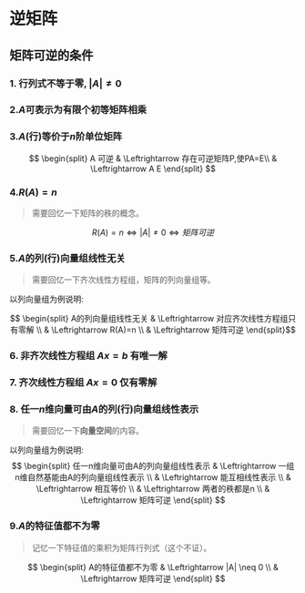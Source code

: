 # 逆矩阵

## 矩阵可逆的条件

### 1. 行列式不等于零, $|A|\neq0$

### 2.$A$可表示为有限个初等矩阵相乘

### 3.$A$(行)等价于$n$阶单位矩阵

$$
\begin{split}
A 可逆 & \Leftrightarrow 存在可逆矩阵P,使PA=E\\
& \Leftrightarrow A  E
\end{split}
$$

### 4.$R(A)=n$

> 需要回忆一下矩阵的秩的概念。

$$R(A)=n \Leftrightarrow |A| \neq 0 \Leftrightarrow 矩阵可逆$$

### 5.$A$的列(行)向量组线性无关

> 需要回忆一下齐次线性方程组，矩阵的列向量组等。

以列向量组为例说明:

$$ \begin{split} A的列向量组线性无关 & \Leftrightarrow 对应齐次线性方程组只有零解 \\ & \Leftrightarrow R(A)=n \\ & \Leftrightarrow 矩阵可逆 \end{split}$$

### 6. 非齐次线性方程组 $Ax=b$ 有唯一解

### 7. 齐次线性方程组 $Ax=0$ 仅有零解

### 8. 任一$n$维向量可由$A$的列(行)向量组线性表示

> 需要回忆一下**向量空间**的内容。

以列向量组为例说明:
$$
\begin{split}
任一n维向量可由A的列向量组线性表示 & \Leftrightarrow 一组n维自然基能由A的列向量组线性表示 \\
& \Leftrightarrow 能互相线性表示 \\
& \Leftrightarrow 相互等价 \\
& \Leftrightarrow 两者的秩都是n \\
& \Leftrightarrow 矩阵可逆
\end{split}
$$

### 9.$A$的特征值都不为零

> 记忆一下特征值的乘积为矩阵行列式（这个不证）。

$$
\begin{split}
A的特征值都不为零 & \Leftrightarrow |A| \neq 0 \\
& \Leftrightarrow 矩阵可逆
\end{split}
$$

